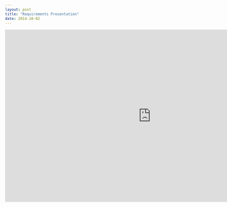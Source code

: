 ```yaml
---
layout: post
title: "Requirements Presentation"
date: 2014-10-02
---
```


<iframe src="https://docs.google.com/presentation/d/1Q6Rd6zMFxb6CMwqqMs6E4kNuYLq4OufrRZY9h_AC2Mc/embed?start=false&loop=true&delayms=10000" frameborder="0" width="960" height="569" allowfullscreen="true" mozallowfullscreen="true" webkitallowfullscreen="true"></iframe>
